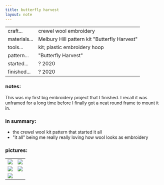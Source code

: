 ```yaml
---
title: butterfly harvest
layout: note 
---
```


|||
|-|-| 
|craft...| crewel wool embroidery
|materials...| Melbury Hill pattern kit "Butterfly Harvest"
|tools...| kit; plastic embroidery hoop
|pattern...| "Butterfly Harvest"
|started...| ? 2020
|finished...| ? 2020

### notes:

This was my first big embroidery project that I finished. I recall it was unframed for a long time before I finally got a neat round frame to mount it in.

### in summary:

* the crewel wool kit pattern that started it all
* "it all" being me really really loving how wool looks as embroidery

### pictures:

<table>
	<tr>
		<td><img src="{{ site.baseurl }}\assets\butterfly harvest\bh 1.jpg"/></td>
		<td><img src="{{ site.baseurl }}\assets\butterfly harvest\bh 2.jpg"/></td>
	</tr>
	<tr>
		<td><img src="{{ site.baseurl }}\assets\butterfly harvest\bh 3.jpg"/></td>
		<td><img src="{{ site.baseurl }}\assets\butterfly harvest\bh 4.jpg"/></td>
	</tr>
	<tr>
		<td><img src="{{ site.baseurl }}\assets\butterfly harvest\bh 5.jpg"/></td>
	</tr>
</table>
